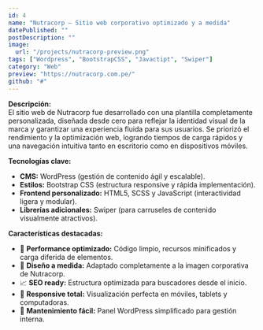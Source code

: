 ```yaml
---
id: 4
name: "Nutracorp – Sitio web corporativo optimizado y a medida"
datePublished: ""
postDescription: ""
image:
  url: "/projects/nutracorp-preview.png"
tags: ["Wordpress", "BootstrapCSS", "Javactipt", "Swiper"]
category: "Web"
preview: "https://nutracorp.com.pe/"
github: "#"
---
```


**Descripción:**  
El sitio web de Nutracorp fue desarrollado con una plantilla completamente personalizada, diseñada desde cero para reflejar la identidad visual de la marca y garantizar una experiencia fluida para sus usuarios. Se priorizó el rendimiento y la optimización web, logrando tiempos de carga rápidos y una navegación intuitiva tanto en escritorio como en dispositivos móviles.

**Tecnologías clave:**

- **CMS:** WordPress (gestión de contenido ágil y escalable).
- **Estilos:** Bootstrap CSS (estructura responsive y rápida implementación).
- **Frontend personalizado:** HTML5, SCSS y JavaScript (interactividad ligera y modular).
- **Librerías adicionales:** Swiper (para carruseles de contenido visualmente atractivos).

**Características destacadas:**

- 🚀 **Performance optimizado:** Código limpio, recursos minificados y carga diferida de elementos.
- 🎨 **Diseño a medida:** Adaptado completamente a la imagen corporativa de Nutracorp.
- 📈 **SEO ready:** Estructura optimizada para buscadores desde el inicio.
- 📱 **Responsive total:** Visualización perfecta en móviles, tablets y computadoras.
- 🔧 **Mantenimiento fácil:** Panel WordPress simplificado para gestión interna.
